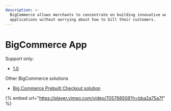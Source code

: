 ```yaml
---
description: >-
  BigCommerce allows merchants to concentrate on building innovative web
  applications without worrying about how to bill their customers.
---
```


# BigCommerce App

Support only:

* [1.0](http://127.0.0.1:5000/o/-LqC\_Nsz4Z-JxICCsFw3/s/-MYQsO02eKz9DuHs39Wm-694727794/)

Other BigCommerce solutions

* [Big Commerce Prebuilt Checkout solution](https://docs.digitalriver.com/bigcommerce-prebuilt-checkout-solution/)

{% embed url="https://player.vimeo.com/video/705768508?h=bba2a75a7f" %}
